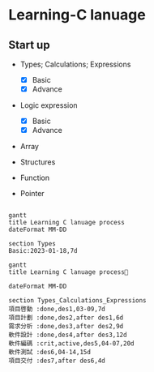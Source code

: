 # Learning-C lanuage
## Start up

- Types; Calculations; Expressions
  - [x] Basic
  - [X] Advance

- Logic expression
  - [x] Basic
  - [x] Advance 

- Array

- Structures

- Function

- Pointer

```

gantt
title Learning C lanuage process
dateFormat MM-DD

section Types
Basic:2023-01-18,7d

```
```mermaid
gantt
title Learning C lanuage process🌰

dateFormat MM-DD

section Types_Calculations_Expressions
項目啓動 :done,des1,03-09,7d
項目計劃 :done,des2,after des1,6d
需求分析 :done,des3,after des2,9d
軟件設計 :done,des4,after des3,12d
軟件編碼 :crit,active,des5,04-07,20d
軟件測試 :des6,04-14,15d
項目交付 :des7,after des6,4d
```

